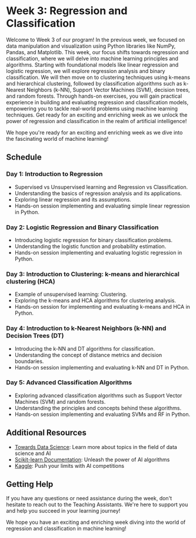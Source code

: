 # Week 3: Regression and Classification

Welcome to Week 3 of our program! In the previous week, we focused on data manipulation and visualization using Python libraries like NumPy, Pandas, and Matplotlib. This week, our focus shifts towards regression and classification, where we will delve into machine learning principles and algorithms. Starting with foundational models like linear regression and logistic regression, we will explore regression analysis and binary classification. We will then move on to clustering techniques using k-means and hierarchical clustering, followed by classification algorithms such as k-Nearest Neighbors (k-NN), Support Vector Machines (SVM), decision trees, and random forests. Through hands-on exercises, you will gain practical experience in building and evaluating regression and classification models, empowering you to tackle real-world problems using machine learning techniques. Get ready for an exciting and enriching week as we unlock the power of regression and classification in the realm of artificial intelligence!

We hope you're ready for an exciting and enriching week as we dive into the fascinating world of machine learning!

## Schedule

### Day 1: Introduction to Regression
- Supervised vs Unsupervised learning and Regression vs Classification.
- Understanding the basics of regression analysis and its applications.
- Exploring linear regression and its assumptions.
- Hands-on session implementing and evaluating simple linear regression in Python.

### Day 2: Logistic Regression and Binary Classification
- Introducing logistic regression for binary classification problems.
- Understanding the logistic function and probability estimation.
- Hands-on session implementing and evaluating logistic regression in Python.

### Day 3: Introduction to Clustering: k-means and hierarchical clustering (HCA)
- Example of unsupervised learning: Clustering.
- Exploring the k-means and HCA algorithms for clustering analysis.
- Hands-on session for implementing and evaluating k-means and HCA in Python.

### Day 4: Introduction to k-Nearest Neighbors (k-NN) and Decision Trees (DT)
- Introducing the k-NN and DT algorithms for classification.
- Understanding the concept of distance metrics and decision boundaries.
- Hands-on session implementing and evaluating k-NN and DT in Python.

### Day 5: Advanced Classification Algorithms
- Exploring advanced classification algorithms such as Support Vector Machines (SVM) and random forests.
- Understanding the principles and concepts behind these algorithms.
- Hands-on session implementing and evaluating SVMs and RF in Python.

## Additional Resources
- [Towards Data Science](https://towardsdatascience.com/): Learn more about topics in the field of data science and AI
- [Scikit-learn Documentation](https://scikit-learn.org/stable/): Unleash the power of AI algorithms
- [Kaggle](https://www.kaggle.com/): Push your limits with AI competitions

## Getting Help
If you have any questions or need assistance during the week, don't hesitate to reach out to the Teaching Assistants. We're here to support you and help you succeed in your learning journey!

We hope you have an exciting and enriching week diving into the world of regression and classification in machine learning!
